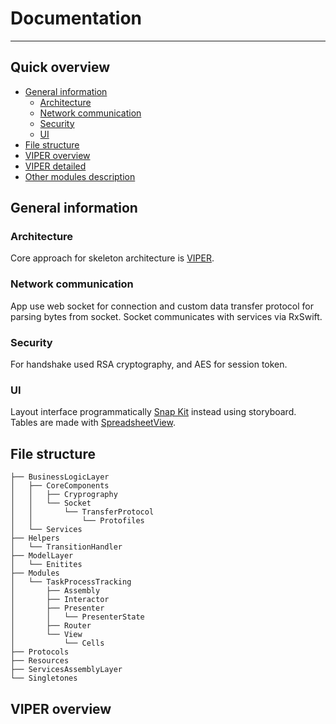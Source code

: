 # Documentation
---
## Quick overview
- [General information](#general-information)
  - [Architecture](#architecture)
  - [Network communication](#network-communication)
  - [Security](#security)
  - [UI](#ui)
- [File structure](#file-structure)
- [VIPER overview](#viper-overview)
- [VIPER detailed](#viper-detailed)
- [Other modules description](#other-modules-description)

## General information
### Architecture
Core approach for skeleton architecture is [VIPER](https://github.com/strongself/The-Book-of-VIPER).
### Network communication
App use web socket for connection and custom data transfer protocol for parsing bytes from socket. Socket communicates with services via RxSwift.
### Security
For handshake used RSA cryptography, and AES for session token.
### UI
Layout interface programmatically [Snap Kit](https://github.com/SnapKit/SnapKit) instead using storyboard. Tables are made with [SpreadsheetView](https://github.com/kishikawakatsumi/SpreadsheetView).

## File structure
```
├── BusinessLogicLayer
│   ├── CoreComponents
│   │   ├── Cryprography
│   │   └── Socket
│   │       └── TransferProtocol
│   │           └── Protofiles
│   └── Services
├── Helpers
│   └── TransitionHandler
├── ModelLayer
│   └── Enitites
├── Modules
│   └── TaskProcessTracking
│       ├── Assembly
│       ├── Interactor
│       ├── Presenter
│       │   └── PresenterState
│       ├── Router
│       └── View
│           └── Cells
├── Protocols
├── Resources
├── ServicesAssemblyLayer
└── Singletones
```

## VIPER overview
